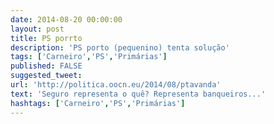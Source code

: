 ```yaml
---
date: 2014-08-20 00:00:00
layout: post
title: PS porrto
description: 'PS porto (pequenino) tenta solução'
tags: ['Carneiro','PS','Primárias']
published: FALSE
suggested_tweet:
url: 'http://politica.oocn.eu/2014/08/ptavanda'
text: 'Seguro representa o quê? Representa banqueiros...'
hashtags: ['Carneiro','PS','Primárias']
---
```

